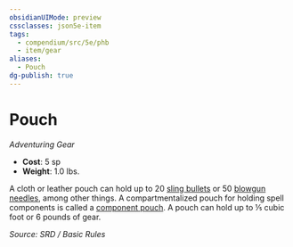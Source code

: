 ```yaml
---
obsidianUIMode: preview
cssclasses: json5e-item
tags:
  - compendium/src/5e/phb
  - item/gear
aliases:
  - Pouch
dg-publish: true
---
```

# Pouch
*Adventuring Gear*  

- **Cost**: 5 sp
- **Weight**: 1.0 lbs.

A cloth or leather pouch can hold up to 20 [sling bullets](compendium/items/sling-bullet.md) or 50 [blowgun needles](compendium/items/blowgun-needle.md), among other things. A compartmentalized pouch for holding spell components is called a [component pouch](compendium/items/component-pouch.md). A pouch can hold up to ⅕ cubic foot or 6 pounds of gear.

*Source: SRD / Basic Rules*